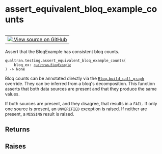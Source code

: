 # assert_equivalent_bloq_example_counts


<table class="tfo-notebook-buttons tfo-api nocontent" align="left">
<td>
  <a target="_blank" href="https://github.com/quantumlib/Qualtran/blob/main/qualtran/testing.py#L411-L482">
    <img src="https://www.tensorflow.org/images/GitHub-Mark-32px.png" />
    View source on GitHub
  </a>
</td>
</table>



Assert that the BloqExample has consistent bloq counts.


<pre class="devsite-click-to-copy prettyprint lang-py tfo-signature-link">
<code>qualtran.testing.assert_equivalent_bloq_example_counts(
    bloq_ex: <a href="../../qualtran/BloqExample.html"><code>qualtran.BloqExample</code></a>
) -> None
</code></pre>



<!-- Placeholder for "Used in" -->

Bloq counts can be annotated directly via the <a href="../../qualtran/Bloq.html#build_call_graph"><code>Bloq.build_call_graph</code></a> override.
They can be inferred from a bloq's decomposition. This function asserts that both
data sources are present and that they produce the same values.

If both sources are present, and they disagree, that results in a `FAIL`. If only one source
is present, an `UNVERIFIED` exception is raised. If neither are present, a `MISSING` result
is raised.

<h2 class="add-link">Returns</h2>




<h2 class="add-link">Raises</h2>


